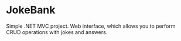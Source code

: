 # JokeBank
Simple .NET MVC project. Web interface, which allows you to perform CRUD operations with jokes and answers. 
